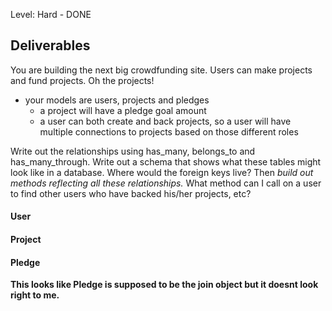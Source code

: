 Level: Hard - DONE

## Deliverables
You are building the next big crowdfunding site. Users can make projects and fund projects. Oh the projects!
- your models are users, projects and pledges
  - a project will have a pledge goal amount
  - a user can both create and back projects, so a user will have multiple connections to projects based on those different roles

Write out the relationships using has_many, belongs_to and has_many_through. Write out a schema that shows what these tables might look like in a database. Where would the foreign keys live? Then *build out methods reflecting all these relationships.* What method can I call on a user to find other users who have backed his/her projects, etc?

#### User
<!-- - .highest_pledge
  - returns the user who has made the highest pledge -->
<!-- - .multi_pledger
  - returns all users who have pledged to multiple projects  -->
<!-- .project_creator
  - returns all users who have created a project -->

#### Project
<!-- .no_pledges
  - returns all projects which have no pledges yet -->
 <!-- .above_goal
  - returns all projects which have met or exceeded their pledge goal -->
<!-- - .most_backers
  - returns the project with the highest number of backers  -->

#### Pledge

**This looks like Pledge is supposed to be the join object but it doesnt look right to me.**
<!-- - #project
  - returns the project associated with a particular pledge 
- #user
  - returns the user associated with a particular pledge  -->
